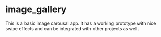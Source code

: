 # image_gallery

This is a basic image carousal app. It has a working prototype with nice swipe effects and can be integrated with other projects as well.
